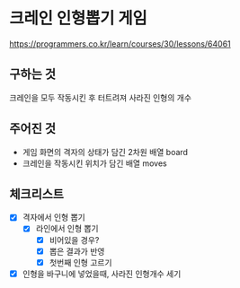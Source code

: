 # 크레인 인형뽑기 게임
https://programmers.co.kr/learn/courses/30/lessons/64061

## 구하는 것
크레인을 모두 작동시킨 후 터트려져 사라진 인형의 개수

## 주어진 것
- 게임 화면의 격자의 상태가 담긴 2차원 배열 board
- 크레인을 작동시킨 위치가 담긴 배열 moves

## 체크리스트
- [x] 격자에서 인형 뽑기
  - [x] 라인에서 인형 뽑기
    - [x] 비어있을 경우?
    - [x] 뽑은 결과가 반영
    - [x] 첫번째 인형 고르기
- [x] 인형을 바구니에 넣었을때, 사라진 인형개수 세기